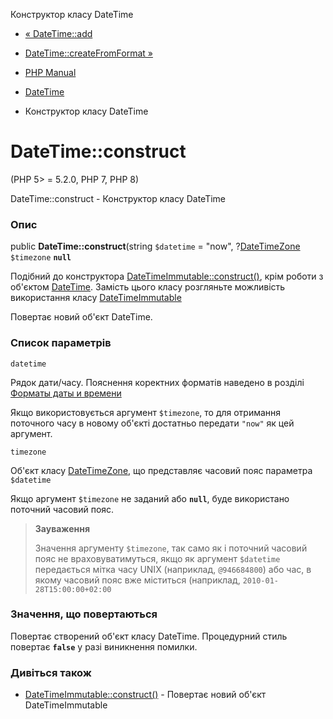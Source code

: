 Конструктор класу DateTime

-   [« DateTime::add](datetime.add.html)
    
-   [DateTime::createFromFormat »](datetime.createfromformat.html)
    
-   [PHP Manual](index.html)
    
-   [DateTime](class.datetime.html)
    
-   Конструктор класу DateTime
    

# DateTime::construct

(PHP 5> = 5.2.0, PHP 7, PHP 8)

DateTime::construct - Конструктор класу DateTime

### Опис

public **DateTime::construct**(string `$datetime` = "now", ?[DateTimeZone](class.datetimezone.html) `$timezone` **`null`**

Подібний до конструктора [DateTimeImmutable::construct()](datetimeimmutable.construct.html), крім роботи з об'єктом [DateTime](class.datetime.html). Замість цього класу розгляньте можливість використання класу [DateTimeImmutable](class.datetimeimmutable.html)

Повертає новий об'єкт DateTime.

### Список параметрів

`datetime`

Рядок дати/часу. Пояснення коректних форматів наведено в розділі [Форматы даты и времени](datetime.formats.html)

Якщо використовується аргумент `$timezone`, то для отримання поточного часу в новому об'єкті достатньо передати `"now"` як цей аргумент.

`timezone`

Об'єкт класу [DateTimeZone](class.datetimezone.html), що представляє часовий пояс параметра `$datetime`

Якщо аргумент `$timezone` не заданий або **`null`**, буде використано поточний часовий пояс.

> **Зауваження**
> 
> Значення аргументу `$timezone`, так само як і поточний часовий пояс не враховуватимуться, якщо як аргумент `$datetime` передається мітка часу UNIX (наприклад, `@946684800`) або час, в якому часовий пояс вже міститься (наприклад, `2010-01-28T15:00:00+02:00`

### Значення, що повертаються

Повертає створений об'єкт класу DateTime. Процедурний стиль повертає **`false`** у разі виникнення помилки.

### Дивіться також

-   [DateTimeImmutable::construct()](datetimeimmutable.construct.html) - Повертає новий об'єкт DateTimeImmutable